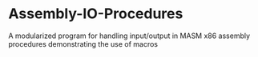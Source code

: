 # Assembly-IO-Procedures
A modularized program for handling input/output in MASM x86 assembly procedures demonstrating the use of macros

